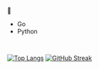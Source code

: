 🧡
- Go
- Python
<br>

[![Top Langs](https://github-readme-stats.vercel.app/api/top-langs/?username=leaf48&langs_count=10&layout=compact)](https://www.youtube.com/watch?v=dQw4w9WgXcQ)
[![GitHub Streak](https://github-readme-streak-stats.herokuapp.com?user=leaf48&theme=dark&hide_border=true&date_format=%5BY.%5Dn.j)](https://www.youtube.com/watch?v=dQw4w9WgXcQ)

